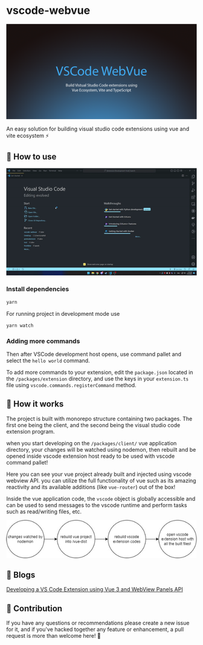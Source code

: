 # vscode-webvue

![static/header.png](static/header.png)

An easy solution for building visual studio code extensions using vue and vite ecosystem ⚡

## 🚀 How to use

![](/static/helloworld.gif)

### Install dependencies

```bash
yarn
```

For running project in development mode use

```bash
yarn watch
```

### Adding more commands

Then after VSCode development host opens, use command pallet and select the `hello world` command.

To add more commands to your extension, edit the `package.json` located in the `/packages/extension` directory, and use the keys in your `extension.ts` file using `vscode.commands.registerCommand` method.

## 🔧 How it works

The project is built with monorepo structure containing two packages. The first one being the client, and the second being the visual studio code extension program.

when you start developing on the `/packages/client/` vue application directory, your changes will be watched using nodemon, then rebuilt and be opened inside vscode extension host ready to be used with vscode command pallet!

Here you can see your vue project already built and injected using vscode webview API. you can utilize the full functionality of vue such as its amazing reactivity and its available additions (like `vue-router`) out of the box!

Inside the vue application code, the `vscode` object is globally accessible and can be used to send messages to the vscode runtime and perform tasks such as read/writing files, etc.

![](/static/flow.jpg)

## 📄 Blogs

[Developing a VS Code Extension using Vue 3 and WebView Panels API](https://medium.com/@mhdi_kr/developing-a-vs-code-extension-using-vue-3-and-webview-panels-api-536d87ce653a)

## 🤝 Contribution

If you have any questions or recommendations please create a new issue for it, and if you've hacked together any feature or enhancement, a pull request is more than welcome here! 🙏